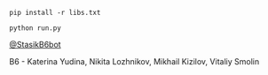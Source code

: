 `pip install -r libs.txt`

`python run.py`

[@StasikB6bot](https://t.me/@StasikB6bot)

B6 - Katerina Yudina, Nikita Lozhnikov, Mikhail Kizilov, Vitaliy Smolin
